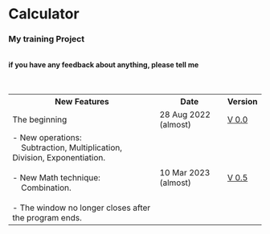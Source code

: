 # Calculator
<h3> My training Project </h3>
<br>
<b> if you have any feedback about anything, please tell me </b>
<br>
<br>
<br>
<table>
    <tr>
        <th>
            New Features
        </th> 
        <th>
            Date
        </th>
        <th>
            Version
        </th>
    </tr>
    <tr> 
        <td>
            The beginning 
        </td>
        <td>
            28 Aug 2022 (almost)
        </td> 
        <td>
            <a href= "https://github.com/abdallahatf/Calculator/blob/main/Calculator%20in%20Python%20V%200.0.py"> V 0.0 </a>
        </td>
    </tr>
    <tr>
        <td>
            - New operations:
            <br>
            &nbsp; &nbsp; Subtraction, Multiplication, Division, Exponentiation.
            <br>
            <br>
            - New Math technique:
            <br>
            &nbsp; &nbsp; Combination.
            <br>
            <br>
            - The window no longer closes after the program ends.
        </td>
        <td>
            10 Mar 2023 (almost)
        </td>
        <td>
            <a href = "https://github.com/abdallahatf/Calculator/blob/main/Calculator%20in%20Python%20V%200.5.py"> V 0.5 </a>
        </td>
    </tr>
</table>
